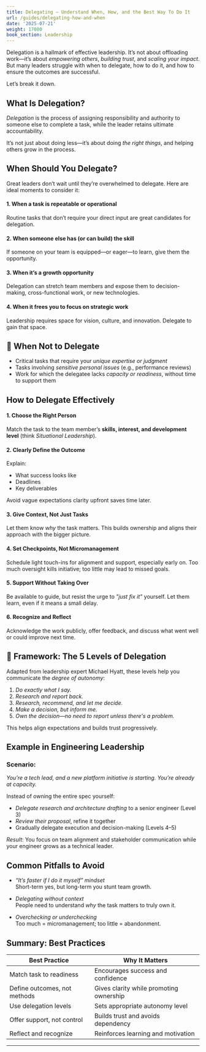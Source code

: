 ```yaml
---
title: Delegating – Understand When, How, and the Best Way To Do It
url: /guides/delegating-how-and-when
date: '2025-07-21'
weight: 17000
book_section: Leadership
---
```


Delegation is a hallmark of effective leadership. It’s not about offloading work—it’s about *empowering others*, *building trust*, and *scaling your impact*. But many leaders struggle with when to delegate, how to do it, and how to ensure the outcomes are successful.

Let’s break it down.

## What Is Delegation?

*Delegation* is the process of assigning responsibility and authority to someone else to complete a task, while the leader retains ultimate accountability.

It’s not just about doing less—it’s about doing *the right things*, and helping others grow in the process.


## When Should You Delegate?

Great leaders don’t wait until they’re overwhelmed to delegate. Here are ideal moments to consider it:

#### 1. When a task is repeatable or operational
Routine tasks that don’t require your direct input are great candidates for delegation.

#### 2. When someone else has (or can build) the skill
If someone on your team is equipped—or eager—to learn, give them the opportunity.

#### 3. When it’s a growth opportunity
Delegation can stretch team members and expose them to decision-making, cross-functional work, or new technologies.

#### 4. When it frees you to focus on strategic work
Leadership requires space for vision, culture, and innovation. Delegate to gain that space.

## 🚫 When Not to Delegate

- Critical tasks that require your *unique expertise or judgment*
- Tasks involving *sensitive personal issues* (e.g., performance reviews)
- Work for which the delegatee lacks *capacity or readiness*, without time to support them

## How to Delegate Effectively

#### 1. Choose the Right Person
Match the task to the team member’s **skills, interest, and development level** (think *Situational Leadership*).

#### 2. Clearly Define the Outcome
Explain:
- What success looks like  
- Deadlines  
- Key deliverables

Avoid vague expectations clarity upfront saves time later.

#### 3. Give Context, Not Just Tasks
Let them know *why* the task matters. This builds ownership and aligns their approach with the bigger picture.

#### 4. Set Checkpoints, Not Micromanagement
Schedule light touch-ins for alignment and support, especially early on. Too much oversight kills initiative; too little may lead to missed goals.

#### 5. Support Without Taking Over
Be available to guide, but resist the urge to *"just fix it"* yourself. Let them learn, even if it means a small delay.

#### 6. Recognize and Reflect
Acknowledge the work publicly, offer feedback, and discuss what went well or could improve next time.

## 🧠 Framework: The 5 Levels of Delegation

Adapted from leadership expert Michael Hyatt, these levels help you communicate the *degree of autonomy*:

1. *Do exactly what I say.*  
2. *Research and report back.*  
3. *Research, recommend, and let me decide.*  
4. *Make a decision, but inform me.*  
5. *Own the decision—no need to report unless there's a problem.*

This helps align expectations and builds trust progressively.

## Example in Engineering Leadership

### Scenario:
*You’re a tech lead, and a new platform initiative is starting. You’re already at capacity.*

Instead of owning the entire spec yourself:
- *Delegate research and architecture drafting* to a senior engineer (Level 3)
- *Review their proposal*, refine it together
- Gradually delegate execution and decision-making (Levels 4–5)

*Result*: You focus on team alignment and stakeholder communication while your engineer grows as a technical leader.


## Common Pitfalls to Avoid

- *“It’s faster if I do it myself” mindset*  
  Short-term yes, but long-term you stunt team growth.

- *Delegating without context*  
  People need to understand *why* the task matters to truly own it.

- *Overchecking or underchecking*  
  Too much = micromanagement; too little = abandonment.


## Summary: Best Practices

| Best Practice                | Why It Matters                          |
|-----------------------------|------------------------------------------|
| Match task to readiness      | Encourages success and confidence        |
| Define outcomes, not methods | Gives clarity while promoting ownership  |
| Use delegation levels        | Sets appropriate autonomy level          |
| Offer support, not control   | Builds trust and avoids dependency       |
| Reflect and recognize        | Reinforces learning and motivation       |

---